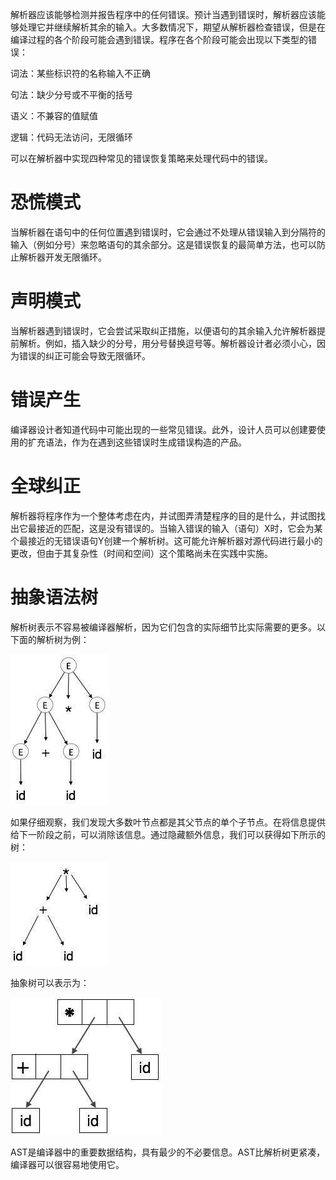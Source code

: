 解析器应该能够检测并报告程序中的任何错误。预计当遇到错误时，解析器应该能够处理它并继续解析其余的输入。大多数情况下，期望从解析器检查错误，但是在编译过程的各个阶段可能会遇到错误。程序在各个阶段可能会出现以下类型的错误：

词法：某些标识符的名称输入不正确

句法：缺少分号或不平衡的括号

语义：不兼容的值赋值

逻辑：代码无法访问，无限循环

可以在解析器中实现四种常见的错误恢复策略来处理代码中的错误。

# 恐慌模式
当解析器在语句中的任何位置遇到错误时，它会通过不处理从错误输入到分隔符的输入（例如分号）来忽略语句的其余部分。这是错误恢复的最简单方法，也可以防止解析器开发无限循环。

# 声明模式
当解析器遇到错误时，它会尝试采取纠正措施，以便语句的其余输入允许解析器提前解析。例如，插入缺少的分号，用分号替换逗号等。解析器设计者必须小心，因为错误的纠正可能会导致无限循环。

# 错误产生
编译器设计者知道代码中可能出现的一些常见错误。此外，设计人员可以创建要使用的扩充语法，作为在遇到这些错误时生成错误构造的产品。

# 全球纠正
解析器将程序作为一个整体考虑在内，并试图弄清楚程序的目的是什么，并试图找出它最接近的匹配，这是没有错误的。当输入错误的输入（语句）X时，它会为某个最接近的无错误语句Y创建一个解析树。这可能允许解析器对源代码进行最小的更改，但由于其复杂性（时间和空间）这个策略尚未在实践中实施。

# 抽象语法树
解析树表示不容易被编译器解析，因为它们包含的实际细节比实际需要的更多。以下面的解析树为例：


![](./images/parse_tree_step_5.jpg)

如果仔细观察，我们发现大多数叶节点都是其父节点的单个子节点。在将信息提供给下一阶段之前，可以消除该信息。通过隐藏额外信息，我们可以获得如下所示的树：

![](./images/abstract_syntax_tree.jpg)

抽象树可以表示为：

![](./images/abstract_syntax_tree_representation.jpg)

AST是编译器中的重要数据结构，具有最少的不必要信息。AST比解析树更紧凑，编译器可以很容易地使用它。

